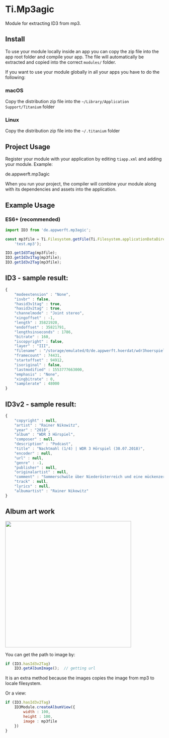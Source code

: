 # Ti.Mp3agic

Module for extracting ID3 from mp3.

## Install

To use your module locally inside an app you can copy the zip file into the app root folder and compile your app.
The file will automatically be extracted and copied into the correct `modules/` folder.

If you want to use your module globally in all your apps you have to do the following:

### macOS

Copy the distribution zip file into the `~/Library/Application Support/Titanium` folder

### Linux

Copy the distribution zip file into the `~/.titanium` folder


## Project Usage

Register your module with your application by editing `tiapp.xml` and adding your module.
Example:

<modules>
  <module version="1.0.0">de.appwerft.mp3agic</module>
</modules>

When you run your project, the compiler will combine your module along with its dependencies
and assets into the application.

## Example Usage


### ES6+ (recommended)

```js
import ID3 from 'de.appwerft.mp3agic';

const mp3file = Ti.Filesystem.getFile(Ti.Filesystem.applicationDataDirectory,
    'test.mp3');

ID3.getId3Tag(mp3file);
ID3.getId3v1Tag(mp3file);
ID3.getId3v2Tag(mp3file);

```
## ID3 - sample result: 

```js
{
	"modeextension" : "None",
	"isvbr" : false,
	"hasid3v1tag" : true,
	"hasid3v2tag" : true,
	"channelmode" : "Joint stereo",
	"xingoffset" : -1,
	"length" : 35821920,
	"endoffset" : 35821791,
	"lengthsinseconds" : 1786,
	"bitrate" : 160,
	"iscopyright" : false,
	"layer" : "III",
	"filename" : "/storage/emulated/0/de.appwerft.hoerdat/wdr3hoerspiel_2019-03-20_nachtmahl14_wdr3.mp3",
	"framecount" : 74431,
	"startoffset" : 94912,
	"isoriginal" : false,
	"lastmodified" : 1553777663000,
	"emphasis" : "None",
	"xingbitrate" : 0,
	"samplerate" : 48000
}
```
## ID3v2 - sample result:

```js
{
	"copyright" : null,
	"artist" : "Rainer Nikowitz",
	"year" : "2018",
	"album" : "WDR 3 Hörspiel",
	"composer" : null,
	"description" : "Podcast",
	"title" : "Nachtmahl (1/4) | WDR 3 Hörspiel (30.07.2018)",
	"encoder" : null,
	"url" : null,
	"genre" : -1,
	"publisher" : null,
	"originalartist" : null,
	"comment" : "Sommerschwüle über Niederösterreich und eine mückenzerstochene Leiche. Nach \"Volksfest\" der zweite Fall des Antihelden Suchanek, der unerwartetes Kriminologen-Talent besitzt. // Von Rainer Nikowitz /  Bearbeitung und Regie: Jörg Schlüter /  Komposition: Bernd Keul / WDR 2016 / www.hoerspiel.wdr.de",
	"track" : null,
	"lyrics" : null,
	"albumartist" : "Rainer Nikowitz"
}
```


## Album art work


<img src="https://i.imgur.com/kfzcWu1.jpg" width=400 />

You can get the path to image by:

```js
if (ID3.hasId3v2Tag) 
	ID3.getAlbumImage();  // getting url
```
It is an extra method because the images copies the image from mp3 to locale filesystem. 

Or a view:

```js
if (ID3.hasId3v2Tag) 
	ID3Module.createAlbumView({
		width : 100,
		height : 100,
		image : mp3file
	})    
}    
```
	


